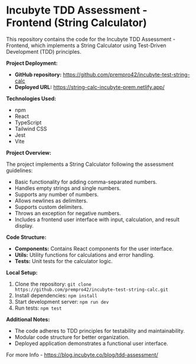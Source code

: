 # Incubyte TDD Assessment - Frontend (String Calculator)

This repository contains the code for the Incubyte TDD Assessment - Frontend, which implements a String Calculator using Test-Driven Development (TDD) principles.

**Project Deployment:**

- **GitHub repository:** https://github.com/prempro42/incubyte-test-string-calc
- **Deployed URL:** https://string-calc-incubyte-prem.netlify.app/

**Technologies Used:**

- npm
- React
- TypeScript
- Tailwind CSS
- Jest
- Vite

**Project Overview:**

The project implements a String Calculator following the assessment guidelines:

- Basic functionality for adding comma-separated numbers.
- Handles empty strings and single numbers.
- Supports any number of numbers.
- Allows newlines as delimiters.
- Supports custom delimiters.
- Throws an exception for negative numbers.
- Includes a frontend user interface with input, calculation, and result display.

**Code Structure:**

- **Components:** Contains React components for the user interface.
- **Utils:** Utility functions for calculations and error handling.
- **Tests:** Unit tests for the calculator logic.

**Local Setup:**

1. Clone the repository: `git clone https://github.com/prempro42/incubyte-test-string-calc.git`
2. Install dependencies: `npm install`
3. Start development server: `npm run dev`
4. Run tests: `npm test`

**Additional Notes:**

- The code adheres to TDD principles for testability and maintainability.
- Modular code structure for better organization.
- Deployed application demonstrates a functional user interface.

For more Info - https://blog.incubyte.co/blog/tdd-assessment/
